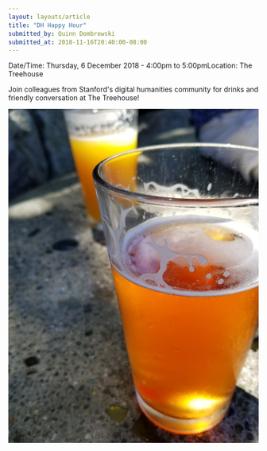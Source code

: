 ```yaml
---
layout: layouts/article
title: "DH Happy Hour"
submitted_by: Quinn Dombrowski
submitted_at: 2018-11-16T20:40:00-08:00
---
```



Date/Time: Thursday, 6 December 2018 - 4:00pm to 5:00pmLocation: The Treehouse

Join colleagues from Stanford's digital humanities community for drinks and friendly conversation at The Treehouse!




![](../post-images/28351197577_bbbfbfc27c_k.jpg)


